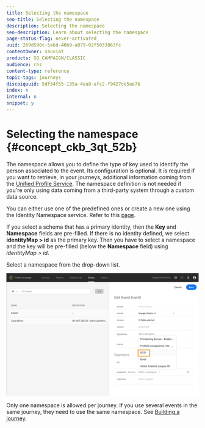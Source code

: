 ```yaml
---
title: Selecting the namespace
seo-title: Selecting the namespace
description: Selecting the namespace
seo-description: Learn about selecting the namespace
page-status-flag: never-activated
uuid: 269d590c-5a6d-40b9-a879-02f5033863fc
contentOwner: sauviat
products: SG_CAMPAIGN/CLASSIC
audience: rns
content-type: reference
topic-tags: journeys
discoiquuid: 5df34f55-135a-4ea8-afc2-f9427ce5ae7b
index: n
internal: n
snippet: y
---
```


# Selecting the namespace {#concept_ckb_3qt_52b}

The namespace allows you to define the type of key used to identify the person associated to the event. Its configuration is optional. It is required if you want to retrieve, in your journeys, additional information coming from the [Unified Profile Service](https://www.adobe.io/apis/cloudplatform/dataservices/profile-identity-segmentation/profile-identity-segmentation-services.html#!api-specification/markdown/narrative/technical_overview/unified_profile_architectural_overview/unified_profile_architectural_overview.md). The namespace definition is not needed if you're only using data coming from a third-party system through a custom data source.

You can either use one of the predefined ones or create a new one using the Identity Namespace service. Refer to this [page](https://www.adobe.io/apis/cloudplatform/dataservices/profile-identity-segmentation/profile-identity-segmentation-services.html#!api-specification/markdown/narrative/technical_overview/identity_namespace_overview/identity_namespace_overview.md).

If you select a schema that has a primary identity, then the **Key** and **Namespace** fields are pre-filled. If there is no identity defined, we select __identityMap > id__ as the primary key. Then you have to select a namespace and the key will be pre-filled (below the **Namespace** field) using _identityMap > id_.

Select a namespace from the drop-down list.

![](../assets/journey17.png)

Only one namespace is allowed per journey. If you use several events in the same journey, they need to use the same namespace. See [Building a journey](../journey/journey.md).
